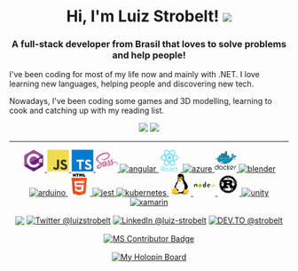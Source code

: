 <h1 align="center">
  Hi, I'm Luiz Strobelt!
  <img src="https://cultofthepartyparrot.com/parrots/hd/middleparrot.gif" height="30"/>
</h1>
<h3 align="center">
  A full-stack developer from Brasil that loves to solve problems and help
  people!
</h3>

<p align="center">
</p>

<p>
  I've been coding for most of my life now and mainly with .NET. I love learning
  new languages, helping people and discovering new tech.
</p>
<p>
  Nowadays, I've been coding some games and 3D modelling, learning to cook and 
  catching up with my reading list.
</p>

<p align="center">
  <img
    src="https://github-readme-stats.vercel.app/api/top-langs?username=strobelt&show_icons=true&theme=react&hide_border=true&locale=en&layout=compact&bg_color=14,15013c,8c03b1,8c0b65&border_radius=0"
    height="160"
  />
  <img
    src="https://github-readme-stats.vercel.app/api?username=strobelt&show_icons=true&theme=react&hide_border=true&locale=en&bg_color=14,8c0b65,8c03b1,15013c&count_private=true&hide=issues&border_radius=0"
    height="160"
  />
</p>

<hr />

<p align="center">
  <a href="https://www.w3schools.com/cs/" target="_blank">
    <img
      src="https://raw.githubusercontent.com/devicons/devicon/master/icons/csharp/csharp-original.svg"
      alt="csharp"
      width="40"
      height="40"
    />
  </a>
  <a
    href="https://developer.mozilla.org/en-US/docs/Web/JavaScript"
    target="_blank"
  >
    <img
      src="https://raw.githubusercontent.com/devicons/devicon/master/icons/javascript/javascript-original.svg"
      alt="javascript"
      width="40"
      height="40"
    />
  </a>
  <a href="https://www.typescriptlang.org/" target="_blank">
    <img
      src="https://raw.githubusercontent.com/devicons/devicon/master/icons/typescript/typescript-original.svg"
      alt="typescript"
      width="40"
      height="40"
    />
  </a>
  <a href="https://sass-lang.com" target="_blank">
    <img
      src="https://raw.githubusercontent.com/devicons/devicon/master/icons/sass/sass-original.svg"
      alt="sass"
      width="40"
      height="40"
    />
  </a>
  <a href="https://angular.io" target="_blank">
    <img
      src="https://angular.io/assets/images/logos/angular/angular.svg"
      alt="angular"
      width="40"
      height="40"
    />
  </a>
  <a href="https://reactjs.org/" target="_blank">
    <img
      src="https://raw.githubusercontent.com/devicons/devicon/master/icons/react/react-original-wordmark.svg"
      alt="react"
      width="40"
      height="40"
    />
  </a>

  <a href="https://azure.microsoft.com/en-in/" target="_blank">
    <img
      src="https://www.vectorlogo.zone/logos/microsoft_azure/microsoft_azure-icon.svg"
      alt="azure"
      width="40"
      height="40"
    />
  </a>

  <a href="https://www.docker.com/" target="_blank">
    <img
      src="https://raw.githubusercontent.com/devicons/devicon/master/icons/docker/docker-original-wordmark.svg"
      alt="docker"
      width="40"
      height="40"
    />
  </a>

  <a href="https://www.blender.org/" target="_blank">
    <img
      src="https://download.blender.org/branding/community/blender_community_badge_white.svg"
      alt="blender"
      width="40"
      height="40"
    />
  </a>
  <a href="https://www.arduino.cc/" target="_blank">
    <img
      src="https://cdn.worldvectorlogo.com/logos/arduino-1.svg"
      alt="arduino"
      width="40"
      height="40"
    />
  </a>
  <a href="https://www.w3.org/html/" target="_blank">
    <img
      src="https://raw.githubusercontent.com/devicons/devicon/master/icons/html5/html5-original-wordmark.svg"
      alt="html5"
      width="40"
      height="40"
    />
  </a>
  <a href="https://jestjs.io" target="_blank">
    <img
      src="https://www.vectorlogo.zone/logos/jestjsio/jestjsio-icon.svg"
      alt="jest"
      width="40"
      height="40"
    />
  </a>
  <a href="https://kubernetes.io" target="_blank">
    <img
      src="https://www.vectorlogo.zone/logos/kubernetes/kubernetes-icon.svg"
      alt="kubernetes"
      width="40"
      height="40"
    />
  </a>
  <a href="https://www.linux.org/" target="_blank">
    <img
      src="https://raw.githubusercontent.com/devicons/devicon/master/icons/linux/linux-original.svg"
      alt="linux"
      width="40"
      height="40"
    />
  </a>
  <a href="https://nodejs.org" target="_blank">
    <img
      src="https://raw.githubusercontent.com/devicons/devicon/master/icons/nodejs/nodejs-original-wordmark.svg"
      alt="nodejs"
      width="40"
      height="40"
    />
  </a>
  <a href="https://www.rust-lang.org" target="_blank">
    <img
      src="https://raw.githubusercontent.com/devicons/devicon/master/icons/rust/rust-plain.svg"
      alt="rust"
      width="40"
      height="40"
    />
  </a>
  <a href="https://unity.com/" target="_blank">
    <img
      src="https://www.vectorlogo.zone/logos/unity3d/unity3d-icon.svg"
      alt="unity"
      width="40"
      height="40"
    />
  </a>
  <a href="https://dotnet.microsoft.com/apps/xamarin" target="_blank">
    <img
      src="https://raw.githubusercontent.com/detain/svg-logos/780f25886640cef088af994181646db2f6b1a3f8/svg/xamarin.svg"
      alt="xamarin"
      width="40"
      height="40"
    />
  </a>
</p>

<p align="center">
   <img
      align="center"
      src="https://api.visitorbadge.io/api/visitors?path=strobelt%2Fstrobelt&label=Views&labelColor=%23310178&countColor=%23555555"
      height="30"
  />
  <a href="https://twitter.com/luizstrobelt" target="_blank"
    ><img
      align="center"
      src="https://custom-icon-badges.herokuapp.com/twitter/follow/luizstrobelt?color=56B6F2&labelColor=1DA1F2&style=for-the-badge&logo=twitter&label=Follow+&logoColor=white"
      alt="Twitter @luizstrobelt"
  /></a>
  <a href="https://linkedin.com/in/luiz-strobelt" target="_blank"
    ><img
      align="center"
      src="https://custom-icon-badges.herokuapp.com/badge/custom-396-blue.svg?color=2C77C2&labelColor=0A66C2&style=for-the-badge&logo=linkedin&label=Connect&logoColor=white"
      alt="LinkedIn @luiz-strobelt"
  /></a>
  <a href="https://dev.to/strobelt" target="_blank"
    ><img
      align="center"
      src="https://custom-icon-badges.herokuapp.com/badge/custom-1-black.svg?color=555&labelColor=000000&style=for-the-badge&logo=devdotto&label=Posts&logoColor=white"
      alt="DEV.TO @strobelt"
      height="30"
  /></a>
</p>
<p align="center">
  <a href="https://www.credly.com/badges/44d1a8d8-2f52-4baa-84aa-1d486899db99/public_url" target="_blank">
    <img align="center" src="https://images.credly.com/size/340x340/images/ee5c6b36-a466-43e7-b68a-af13f8b2a6b7/Hacktoberfest_Contributor_69_.png" alt="MS Contributor Badge" height="100">
  </a>
</p>
<p align="center">
  <a href="https://holopin.io/@strobelt">
    <img width="700" align="center" src="https://holopin.me/strobelt" alt="My Holopin Board"> 
  </a>
</p>
